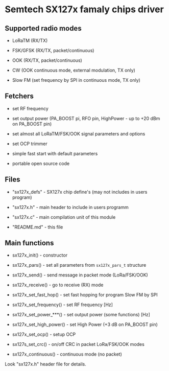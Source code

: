 ﻿Semtech SX127x famaly chips driver
==================================

## Supported radio modes

* LoRaTM (RX/TX)

* FSK/GFSK (RX/TX, packet/continuous)

* OOK (RX/TX, packet/continuous)

* CW (OOK continuous mode, external modulation, TX only)

* Slow FM (set frequency by SPI in continuous mode, TX only)

## Fetchers

- set RF frequency

- set output power (PA_BOOST pi, RFO pin, HighPower - up to +20 dBm on PA_BOOST pin)

- set almost all LoRaTM/FSK/OOK signal parameters and options

- set OCP trimmer

- simple fast start with default parameters

- portable open source code

## Files

- "sx127x_defs" - SX127x chip define's (may not includes in users program)

- "sx127x.h" - main header to include in users programm

- "sx127x.c" - main compilation unit of this module

- "README.md" - this file

## Main functions

* sx127x_init() - constructor

* sx127x_pars() - set all parameters from `sx127x_pars_t` structure

* sx127x_send() - send message in packet mode (LoRa/FSK/OOK)

* sx127x_receive() - go to receive (RX) mode

* sx127x_set_fast_hop() - set fast hopping for program Slow FM by SPI

* sx127x_set_frequency() - set RF frequency [Hz]

* sx127x_set_power_***() - set output power (some functions) [Hz]

* sx127x_set_high_power() - set High Power (+3 dB on PA_BOOST pin)

* sx127x_set_ocp() - setup OCP

* sx127s_set_crc() - on/off CRC in packet LoRa/FSK/OOK modes

* sx127x_continuous() - continuous mode (no packet)

Look "sx127x.h" header file for details.



